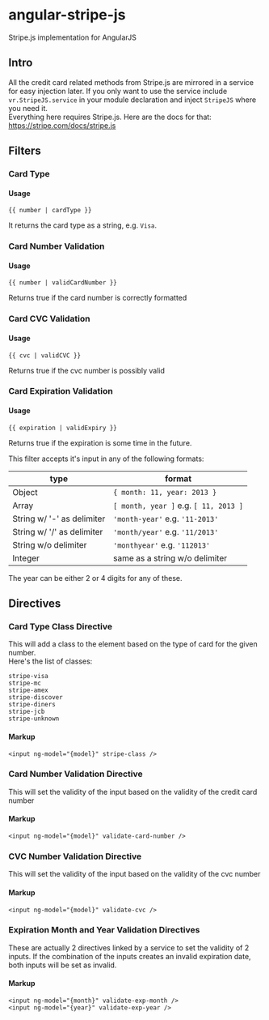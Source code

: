 # angular-stripe-js
Stripe.js implementation for AngularJS

## Intro
All the credit card related methods from Stripe.js are mirrored in a service for easy injection later. If you only want to use the service include
`vr.StripeJS.service` in your module declaration and inject `StripeJS` where you need it.  
Everything here requires Stripe.js. Here are the docs for that: https://stripe.com/docs/stripe.js

## Filters
### Card Type
#### Usage
```
{{ number | cardType }}
```
It returns the card type as a string, e.g. `Visa`.

### Card Number Validation
#### Usage
```
{{ number | validCardNumber }}
```
Returns true if the card number is correctly formatted

### Card CVC Validation
#### Usage
```
{{ cvc | validCVC }}
```
Returns true if the cvc number is possibly valid

### Card Expiration Validation
#### Usage
```
{{ expiration | validExpiry }}
```
Returns true if the expiration is some time in the future.  
  
This filter accepts it's input in any of the following formats: 

type | format
--- | ---
Object | `{ month: 11, year: 2013 }` 
Array |`[ month, year ]` e.g. `[ 11, 2013 ]` 
String w/ '-' as delimiter | `'month-year'` e.g. `'11-2013'` 
String w/ '/' as delimiter | `'month/year'` e.g. `'11/2013'` 
String w/o delimiter | `'monthyear'` e.g. `'112013'` 
Integer | same as a string w/o delimiter 
  
The year can be either 2 or 4 digits for any of these.  

## Directives
### Card Type Class Directive
This will add a class to the element based on the type of card for the given number.  
Here's the list of classes:
```
stripe-visa
stripe-mc
stripe-amex
stripe-discover
stripe-diners
stripe-jcb
stripe-unknown
```
#### Markup
```
<input ng-model="{model}" stripe-class />
```

### Card Number Validation Directive
This will set the validity of the input based on the validity of the credit card number
#### Markup
```
<input ng-model="{model}" validate-card-number />
```

### CVC Number Validation Directive
This will set the validity of the input based on the validity of the cvc number
#### Markup
```
<input ng-model="{model}" validate-cvc />
```

### Expiration Month and Year Validation Directives
These are actually 2 directives linked by a service to set the validity of 2 inputs. If the combination of the inputs creates an invalid expiration date,
both inputs will be set as invalid.
#### Markup
```
<input ng-model="{month}" validate-exp-month />
<input ng-model="{year}" validate-exp-year />
```

